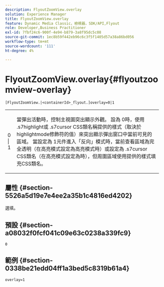 ```yaml
---
description: FlyoutZoomView.overlay
solution: Experience Manager
title: FlyoutZoomView.overlay
feature: Dynamic Media Classic，檢視器，SDK/API,Flyout
role: Developer,Business Practitioner
exl-id: 7fbf24c6-900f-4e94-b879-3a8f95dc5c08
source-git-commit: 1ec8b59f442eb96c6c3f5f1405d57a38a86bd056
workflow-type: tm+mt
source-wordcount: '111'
ht-degree: 4%

---
```


# FlyoutZoomView.overlay{#flyoutzoomview-overlay}

`[FlyoutZoomView.|<containerId>_flyout.]overlay=0|1`

<table id="table_D052090D052D4273B37872C0C7E09E4B"> 
 <tbody> 
  <tr> 
   <td colname="col1"> <p><span class="codeph"> 0 | 1</span> </p> </td> 
   <td colname="col2"> <p> 當彈出活動時，控制主視圖突出顯示外觀。 設為<span class="codeph"> 0</span>時，使用<span class="codeph"> .s7highlight</span>或<span class="codeph"> .s7cursor</span> CSS類名稱提供的樣式（取決於<span class="codeph"> highlightmode</span>修飾符的值）來突出顯示彈出窗口中當前可見的區域。 當設定為<span class="codeph"> 1</span>元件進入「反向」模式時，當前查看區域為完全透明（在<span class="codeph">高亮模式</span>設定為<span class="codeph">高亮模式</span>時）或設定為<span class="codeph"> .s7cursor</span> CSS類名（在<span class="codeph">高亮模式</span>設定為<span class="codeph"></span>時），但周圍區域使用<span class="codeph"></span>提供的樣式填充CSS類名。 </p> </td> 
  </tr> 
 </tbody> 
</table>

## 屬性 {#section-5526a5d19e7e4ee2a35b1c4816ed4202}

選填。

## 預設 {#section-a08032f0fcf041c09e63c0238a339fc9}

`0`

## 範例 {#section-0338be21edd04ff1a3bed5c8319b61a4}

`overlay=1`
